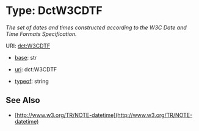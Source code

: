 # Type: DctW3CDTF




_The set of dates and times constructed according to the W3C Date and Time Formats Specification._



URI: [dct:W3CDTF](http://purl.org/dc/terms/W3CDTF)

* [base](https://w3id.org/linkml/base): str

* [uri](https://w3id.org/linkml/uri): dct:W3CDTF


* [typeof](https://w3id.org/linkml/typeof): string







## See Also

* [http://www.w3.org/TR/NOTE-datetime](http://www.w3.org/TR/NOTE-datetime)


